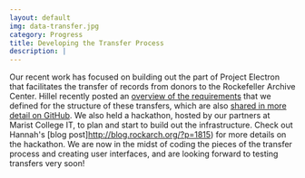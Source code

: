 ```yaml
---
layout: default
img: data-transfer.jpg
category: Progress
title: Developing the Transfer Process
description: |
---
```

  Our recent work has focused on building out the part of Project Electron that facilitates the transfer of records from donors to the Rockefeller Archive Center. Hillel recently posted an [overview of the requirements](http://blog.rockarch.org/?p=1784) that we defined for the structure of these transfers, which are also [shared in more detail on GitHub](https://github.com/RockefellerArchiveCenter/project_electron/tree/master/transfer). We also held a hackathon, hosted by our partners at Marist College IT, to plan and start to build out the infrastructure. Check out Hannah's [blog post]http://blog.rockarch.org/?p=1815) for more details on the hackathon. We are now in the midst of coding the pieces of the transfer process and creating user interfaces, and are looking forward to testing transfers very soon!  
